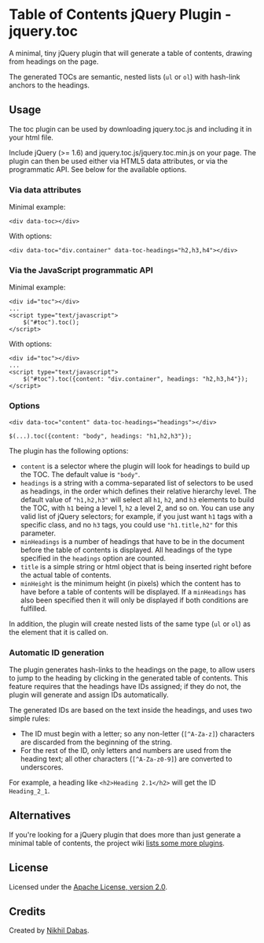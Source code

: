 # Table of Contents jQuery Plugin - jquery.toc

A minimal, tiny jQuery plugin that will generate a table of contents, drawing from headings on the
page.

The generated TOCs are semantic, nested lists (`ul` or `ol`) with hash-link anchors to the headings.

## Usage

The toc plugin can be used by downloading jquery.toc.js and including it in your html file.

Include jQuery (>= 1.6) and jquery.toc.js/jquery.toc.min.js on your page. The plugin can then be
used either via HTML5 data attributes, or via the programmatic API. See below for the available
options.

### Via data attributes

Minimal example:

    <div data-toc></div>

With options:

    <div data-toc="div.container" data-toc-headings="h2,h3,h4"></div>

### Via the JavaScript programmatic API

Minimal example:

    <div id="toc"></div>
    ...
    <script type="text/javascript">
        $("#toc").toc();
    </script>

With options:

    <div id="toc"></div>
    ...
    <script type="text/javascript">
        $("#toc").toc({content: "div.container", headings: "h2,h3,h4"});
    </script>

### Options

    <div data-toc="content" data-toc-headings="headings"></div>

    $(...).toc({content: "body", headings: "h1,h2,h3"});

The plugin has the following options:

* `content` is a selector where the plugin will look for headings to build up the TOC. The default
  value is `"body"`.
* `headings` is a string with a comma-separated list of selectors to be used as headings, in the
  order which defines their relative hierarchy level. The default value of `"h1,h2,h3"` will select
  all `h1`, `h2`, and `h3` elements to build the TOC, with `h1` being a level 1, `h2` a level 2, and
  so on. You can use any valid list of jQuery selectors; for example, if you just want `h1` tags
  with a specific class, and no `h3` tags, you could use `"h1.title,h2"` for this parameter.
* `minHeadings` is a number of headings that have to be in the document before
  the table of contents is displayed. All headings of the type specified in the `headings` option are counted.
* `title` is a simple string or html object that is being inserted right before the actual table of 
  contents.
* `minHeight` is the minimum height (in pixels) which the content has to have before
  a table of contents will be displayed. If a `minHeadings` has also been specified 
  then it will only be displayed if both conditions are fulfilled.

In addition, the plugin will create nested lists of the same type (`ul` or `ol`) as the element that
it is called on.

### Automatic ID generation

The plugin generates hash-links to the headings on the page, to allow users to jump to the heading
by clicking in the generated table of contents. This feature requires that the headings have IDs
assigned; if they do not, the plugin will generate and assign IDs automatically.

The generated IDs are based on the text inside the headings, and uses two simple rules:

* The ID must begin with a letter; so any non-letter (`[^A-Za-z]`) characters are discarded from the
  beginning of the string.
* For the rest of the ID, only letters and numbers are used from the heading text; all other
  characters (`[^A-Za-z0-9]`) are converted to underscores.

For example, a heading like `<h2>Heading 2.1</h2>` will get the ID `Heading_2_1`.

## Alternatives

If you're looking for a jQuery plugin that does more than just generate a minimal table of contents,
the project wiki [lists some more plugins](https://github.com/ndabas/toc/wiki/Alternatives).

## License

Licensed under the [Apache License, version 2.0](http://www.apache.org/licenses/LICENSE-2.0).

## Credits

Created by [Nikhil Dabas](http://www.nikhildabas.com/).